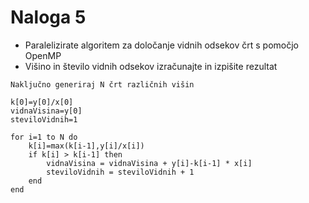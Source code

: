 # Naloga 5

- Paralelizirate algoritem za določanje vidnih odsekov črt s pomočjo OpenMP
- Višino in število vidnih odsekov izračunajte in izpišite rezultat

```
Naključno generiraj N črt različnih višin

k[0]=y[0]/x[0]
vidnaVisina=y[0]
steviloVidnih=1

for i=1 to N do
    k[i]=max(k[i-1],y[i]/x[i])
    if k[i] > k[i-1] then
        vidnaVisina = vidnaVisina + y[i]-k[i-1] * x[i]
        steviloVidnih = steviloVidnih + 1
    end
end
```
